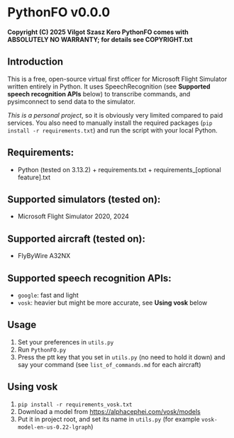 # PythonFO v0.0.0

**Copyright (C) 2025  Vilgot Szasz Kero
PythonFO comes with ABSOLUTELY NO WARRANTY; for details see COPYRIGHT.txt**

## Introduction

This is a free, open-source virtual first officer for Microsoft Flight Simulator written entirely in Python. It uses SpeechRecognition (see **Supported speech recognition APIs** below) to transcribe commands, and pysimconnect to send data to the simulator.

*This is a personal project*, so it is obviously very limited compared to paid services. You also need to manually install the required packages (`pip install -r requirements.txt`) and run the script with your local Python.

## Requirements:

* Python (tested on 3.13.2) + requirements.txt + requirements_[optional feature].txt

## Supported simulators (tested on):

* Microsoft Flight Simulator 2020, 2024

## Supported aircraft (tested on):

* FlyByWire A32NX

## Supported speech recognition APIs:
* `google`: fast and light
* `vosk`: heavier but might be more accurate, see **Using vosk** below

## Usage

1. Set your preferences in `utils.py`
2. Run `PythonFO.py`
3. Press the ptt key that you set in `utils.py` (no need to hold it down) and say your command (see `list_of_commands.md` for each aircraft)

## Using vosk

1. `pip install -r requirements_vosk.txt`
2. Download a model from <https://alphacephei.com/vosk/models>
3. Put it in project root, and set its name in `utils.py` (for example `vosk-model-en-us-0.22-lgraph`)